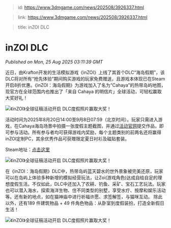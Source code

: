 > id: https://www.3dmgame.com/news/202508/3926337.html

> link: https://www.3dmgame.com/news/202508/3926337.html

> title: inZOI DLC

# inZOI DLC
_Published on Mon, 25 Aug 2025 03:11:39 GMT_

近日，由Krafton开发的生活模拟游戏《inZOI》上线了其首个DLC“海岛假期”，该DLC将对所有“抢先体验”期间购买游戏的玩家免费赠送，且游戏本体现已在Steam开启8折优惠。《inZOI：海岛假期》为游戏加入了名为“Cahaya”的热带岛屿地图，现官方在全球范围内也推出了「来自 Cahaya 的明信片」全球活动，可轻松赢取大奖好礼！

![《inZOI》全球征稿活动开启 DLC度假照片赢取大奖！](https://img.3dmgame.com/uploads/images/news/20250825/1756091342_714247.jpg)

活动时间为2025年8月20日14:00至9月8日07:59（北京时间）。玩家只需进入游戏，在Cahaya海岛场景中拍摄一张度假主题截图，并通过[活动官网](https://cahaya.playinzoi.com/Postcards)提交作品，即可参与活动。所有参与者均可获得游戏内奖励，每个主题类别的前两名还将赢得inZOI定制PC，其余优秀作品可获赠限定夏日衬衫及磁贴套装。

Steam地址：[点击这里](https://store.steampowered.com/app/2456740/inZOI/)

![《inZOI》全球征稿活动开启 DLC度假照片赢取大奖！](https://img.3dmgame.com/uploads/images/news/20250825/1756091342_107898_png_r.webp)

在《inZOI：海岛假期》DLC中，热带岛屿蓝天碧水的世外景象被完美还原，玩家可以在岛屿上体验多种新增的模拟经营玩法，让Zoi(游戏角色)达成自给自足的理想度假生活。不仅如此，DLC中还加入了农耕、钓鱼、采矿、宝石工艺玩法。玩家也可以潜入海水，探索海洋生物、住不同类型的别墅，享受水疗、按摩和娱乐活动等。还有新的地点，如在猫神庙中进行祈福许愿、求签解签，与猫咪互动。 除此以外，还有189 件建筑物品 + 49 件角色物品：从卧室到度假装扮，打造全新假日生活！

![《inZOI》全球征稿活动开启 DLC度假照片赢取大奖！](https://img.3dmgame.com/uploads/images/news/20250825/1756091342_328005_png_r.webp)
